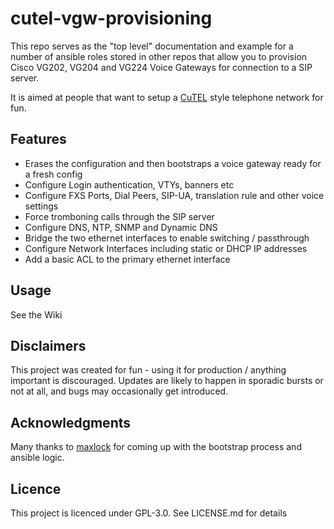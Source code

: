 # cutel-vgw-provisioning

This repo serves as the "top level" documentation and example for a number of ansible roles stored in other repos that allow you to provision Cisco VG202, VG204 and VG224 Voice Gateways for connection to a SIP server.

It is aimed at people that want to setup a [CuTEL](https://cutel.net/) style telephone network for fun.

## Features

- Erases the configuration and then bootstraps a voice gateway ready for a fresh config
- Configure Login authentication, VTYs, banners etc
- Configure FXS Ports, Dial Peers, SIP-UA, translation rule and other voice settings
- Force tromboning calls through the SIP server
-  Configure DNS, NTP, SNMP and Dynamic DNS
- Bridge the two  ethernet interfaces to enable switching / passthrough
- Configure Network Interfaces including static or DHCP IP addresses
-  Add a basic ACL to the primary ethernet interface

## Usage

See the Wiki

## Disclaimers

This project was created for fun - using it for production / anything important is discouraged.  Updates are likely to happen in sporadic bursts or not at all, and bugs may occasionally get introduced. 

## Acknowledgments

Many thanks to [maxlock](https://github.com/maxlock) for coming up with the bootstrap process and ansible logic.

## Licence 

This project is licenced under GPL-3.0. See LICENSE.md for details